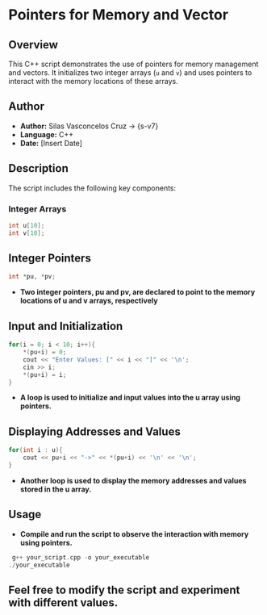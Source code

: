 # Pointers for Memory and Vector

## Overview

This C++ script demonstrates the use of pointers for memory management and vectors. It initializes two integer arrays (`u` and `v`) and uses pointers to interact with the memory locations of these arrays.

## Author

- **Author:** Silas Vasconcelos Cruz -> {s-v7}
- **Language:** C++
- **Date:** [Insert Date]

## Description

The script includes the following key components:

### Integer Arrays

```cpp
int u[10];
int v[10];
```

## Integer Pointers
```cpp
int *pu, *pv;
```
- **Two integer pointers, pu and pv, are declared to point to the memory locations of u and v arrays, respectively**

## Input and Initialization
```cpp
for(i = 0; i < 10; i++){
    *(pu+i) = 0;
    cout << "Enter Values: [" << i << "]" << '\n';
    cin >> i;
    *(pu+i) = i;
}
```
- **A loop is used to initialize and input values into the u array using pointers.**

## Displaying Addresses and Values
```cpp
for(int i : u){
    cout << pu+i << "->" << *(pu+i) << '\n' << '\n';
}
```
- **Another loop is used to display the memory addresses and values stored in the u array.**

## Usage
- **Compile and run the script to observe the interaction with memory using pointers.**
```cpp
 g++ your_script.cpp -o your_executable
./your_executable
```
## Feel free to modify the script and experiment with different values.

